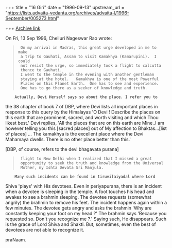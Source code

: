 +++
title = "16 Giri"
date = "1996-09-13"
upstream_url = "https://lists.advaita-vedanta.org/archives/advaita-l/1996-September/005273.html"

+++
[Archive link](https://lists.advaita-vedanta.org/archives/advaita-l/1996-September/005273.html)

On Fri, 13 Sep 1996, Chelluri Nageswar Rao wrote:

>      On my arrival in Madras, this great urge developed in me to make
>      a trip to Gauhati, Assam to visit Kamakhya (Kamarupini).  I could
>      not resist the urge, so immediately took a flight to calcutta
>      thence to Gauhati.
>      I went to the temple in the evening with another gentleman
>      staying at the hotel.   Kamakhya is one of the most Powerful
>      Places on this Planet Earth.  One has to see and experience.
>      One has to go there as a seeker of knowledge and truth.

        Actually, Devi Herself says so about the place. I refer you to
the 38 chapter of book 7 of DBP, where Devi lists all important places in
response to this query by the Himalayas 'O Devi ! Describe the places on
this earth that are prominent, sacred, and worth visiting and which Thou
likest best.' Devi replies, 'All the places that are on this earth are
Mine..I am however telling you this [sacred places] out of My affection to
Bhaktas...[list of places] ... The kamakhya is the excellent place where
the Devi Mahamaya dwells. There is no other place better than this.'

[DBP, of course, refers to the devi bhagavata purana]

>      flight to New Delhi when I realized that I missed a great
>      opportunity to seek the truth and knowledge from the Universal
>      Mother, my Ishta Devata Sri Manjula.

        Many such incidents can be found in tiruvilaiyadal where Lord
Shiva 'plays' with His devotees. Even in periyapurana, there is an
incident when a devotee is sleeping in the temple. A foot touches his
head and awakes to see a brahmin sleeping. The devotee requests (somewhat
angrily) the brahmin to remove his feet. The incident happens again
within a few minutes. The devotee gets angry and asks the brahmin 'Why
are constantly keeping your foot on my head ?' The brahmin says 'Because
you requested so. Don't you recognize me ?.' Saying such, He disappears.
Such is the grace of Lord Shiva and Shakti. But, sometimes, even the best
of devotees are not able to recognize it.

praNaam.

